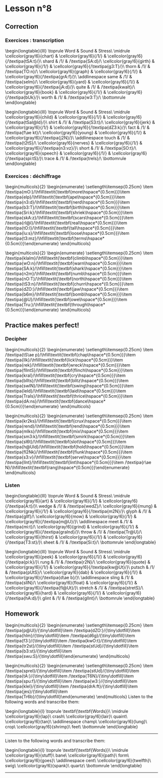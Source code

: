 # Lesson n°8



## Correction

### Exercices : transcription


\begin{longtable}{lll}
\toprule
Word & Sound & Stress\\
\midrule
\cellcolor{gray!6}{chart} & \cellcolor{gray!6}{/1/} & \cellcolor{gray!6}{/\textipa{tSA:t}/}\\
shard & /1/ & /\textipa{SA:d}/\\
\cellcolor{gray!6}{girth} & \cellcolor{gray!6}{/1/} & \cellcolor{gray!6}{/\textipa{g3:T}/}\\
thorn & /1/ & /\textipa{TO:n}/\\
\cellcolor{gray!6}{graph} & \cellcolor{gray!6}{/1/} & \cellcolor{gray!6}{/\textipa{grA:f}/}\\
\addlinespace
same & /1/ & /\textipa{seIm}/\\
\cellcolor{gray!6}{yard} & \cellcolor{gray!6}{/1/} & \cellcolor{gray!6}{/\textipa{jA:d}/}\\
quite & /1/ & /\textipa{kwaIt}/\\
\cellcolor{gray!6}{book} & \cellcolor{gray!6}{/1/} & \cellcolor{gray!6}{/\textipa{bUk}/}\\
worth & /1/ & /\textipa{w3:T}/\\
\bottomrule
\end{longtable}


\begin{longtable}{lll}
\toprule
Word & Sound & Stress\\
\midrule
\cellcolor{gray!6}{child} & \cellcolor{gray!6}{/1/} & \cellcolor{gray!6}{/\textipa{tSaI@ld}/}\\
shirt & /1/ & /\textipa{S3:t}/\\
\cellcolor{gray!6}{jerk} & \cellcolor{gray!6}{/1/} & \cellcolor{gray!6}{/\textipa{dZ3:k}/}\\
fact & /1/ & /\textipa{f\ae kt}/\\
\cellcolor{gray!6}{young} & \cellcolor{gray!6}{/1/} & \cellcolor{gray!6}{/\textipa{j2N}/}\\
\addlinespace
touch & /1/ & /\textipa{t2tS}/\\
\cellcolor{gray!6}{nerves} & \cellcolor{gray!6}{/1/} & \cellcolor{gray!6}{/\textipa{n3:vz}/}\\
short & /1/ & /\textipa{SO:t}/\\
\cellcolor{gray!6}{speech} & \cellcolor{gray!6}{/1/} & \cellcolor{gray!6}{/\textipa{spi:tS}/}\\
trace & /1/ & /\textipa{treIs}/\\
\bottomrule
\end{longtable}

### Exercices : déchiffrage

\begin{multicols}{2}
\begin{enumerate}
\setlength\itemsep{0.25cm}
\item /\textipa{mO:}/\hfill\textit{\textbf{more\hspace*{0.5cm}}}\item /\textipa{eIp}/\hfill\textit{\textbf{ape\hspace*{0.5cm}}}\item /\textipa{n3:d}/\hfill\textit{\textbf{nerd\hspace*{0.5cm}}}\item /\textipa{b3:T}/\hfill\textit{\textbf{birth\hspace*{0.5cm}}}\item /\textipa{Sri:k}/\hfill\textit{\textbf{shriek\hspace*{0.5cm}}}\item /\textipa{skA:z}/\hfill\textit{\textbf{scars\hspace*{0.5cm}}}\item /\textipa{rI@l}/\hfill\textit{\textbf{real\hspace*{0.5cm}}}\item /\textipa{tO:l}/\hfill\textit{\textbf{tall\hspace*{0.5cm}}}\item /\textipa{lu:s}/\hfill\textit{\textbf{loose\hspace*{0.5cm}}}\item /\textipa{t3:mz}/\hfill\textit{\textbf{terms\hspace*{0.5cm}}}\end{enumerate}
\end{multicols}

\begin{multicols}{2}
\begin{enumerate}
\setlength\itemsep{0.25cm}
\item /\textipa{klaIm}/\hfill\textit{\textbf{climb\hspace*{0.5cm}}}\item /\textipa{wO:n}/\hfill\textit{\textbf{warn\hspace*{0.5cm}}}\item /\textipa{SA:k}/\hfill\textit{\textbf{shark\hspace*{0.5cm}}}\item /\textipa{n2m}/\hfill\textit{\textbf{numb\hspace*{0.5cm}}}\item /\textipa{nO:T}/\hfill\textit{\textbf{north\hspace*{0.5cm}}}\item /\textipa{tS3:n}/\hfill\textit{\textbf{churn\hspace*{0.5cm}}}\item /\textipa{dZO:}/\hfill\textit{\textbf{jaw\hspace*{0.5cm}}}\item /\textipa{b6m}/\hfill\textit{\textbf{bomb\hspace*{0.5cm}}}\item /\textipa{@U}/\hfill\textit{\textbf{owe\hspace*{0.5cm}}}\item /\textipa{Tru:}/\hfill\textit{\textbf{through\hspace*{0.5cm}}}\end{enumerate}
\end{multicols}

## Practice makes perfect!
 
 
### Decipher

\begin{multicols}{2}
\begin{enumerate}
\setlength\itemsep{0.25cm}
\item /\textipa{tS\ae p}/\hfill\textit{\textbf{chap\hspace*{0.5cm}}}\item /\textipa{lIk}/\hfill\textit{\textbf{lick\hspace*{0.5cm}}}\item /\textipa{rek}/\hfill\textit{\textbf{wreck\hspace*{0.5cm}}}\item /\textipa{flIntS}/\hfill\textit{\textbf{flinch\hspace*{0.5cm}}}\item /\textipa{kraI}/\hfill\textit{\textbf{cry\hspace*{0.5cm}}}\item /\textipa{blIts}/\hfill\textit{\textbf{blitz\hspace*{0.5cm}}}\item /\textipa{swIN}/\hfill\textit{\textbf{swing\hspace*{0.5cm}}}\item /\textipa{leId}/\hfill\textit{\textbf{laid\hspace*{0.5cm}}}\item /\textipa{TraIs}/\hfill\textit{\textbf{thrice\hspace*{0.5cm}}}\item /\textipa{dA:ns}/\hfill\textit{\textbf{dance\hspace*{0.5cm}}}\end{enumerate}
\end{multicols}

\begin{multicols}{2}
\begin{enumerate}
\setlength\itemsep{0.25cm}
\item /\textipa{kr2ks}/\hfill\textit{\textbf{crux\hspace*{0.5cm}}}\item /\textipa{rend}/\hfill\textit{\textbf{rend\hspace*{0.5cm}}}\item /\textipa{mIks}/\hfill\textit{\textbf{mix\hspace*{0.5cm}}}\item /\textipa{sm3:k}/\hfill\textit{\textbf{smirk\hspace*{0.5cm}}}\item /\textipa{sl6t}/\hfill\textit{\textbf{slot\hspace*{0.5cm}}}\item /\textipa{h@Uld}/\hfill\textit{\textbf{hold\hspace*{0.5cm}}}\item /\textipa{fl2Nk}/\hfill\textit{\textbf{flunk\hspace*{0.5cm}}}\item /\textipa{s3:v}/\hfill\textit{\textbf{serve\hspace*{0.5cm}}}\item /\textipa{lInt}/\hfill\textit{\textbf{lint\hspace*{0.5cm}}}\item /\textipa{r\ae N}/\hfill\textit{\textbf{rang\hspace*{0.5cm}}}\end{enumerate}
\end{multicols}
 
 
### Listen


\begin{longtable}{lll}
\toprule
Word & Sound & Stress\\
\midrule
\cellcolor{gray!6}{art} & \cellcolor{gray!6}{/1/} & \cellcolor{gray!6}{/\textipa{A:t}/}\\
wedge & /1/ & /\textipa{wedZ}/\\
\cellcolor{gray!6}{mung} & \cellcolor{gray!6}{/1/} & \cellcolor{gray!6}{/\textipa{m2N}/}\\
glyph & /1/ & /\textipa{glIf}/\\
\cellcolor{gray!6}{mow} & \cellcolor{gray!6}{/1/} & \cellcolor{gray!6}{/\textipa{m@U}/}\\
\addlinespace
meet & /1/ & /\textipa{mi:t}/\\
\cellcolor{gray!6}{grind} & \cellcolor{gray!6}{/1/} & \cellcolor{gray!6}{/\textipa{graInd}/}\\
throw & /1/ & /\textipa{Tr@U}/\\
\cellcolor{gray!6}{thirst} & \cellcolor{gray!6}{/1/} & \cellcolor{gray!6}{/\textipa{T3:st}/}\\
sheet & /1/ & /\textipa{Si:t}/\\
\bottomrule
\end{longtable}


\begin{longtable}{lll}
\toprule
Word & Sound & Stress\\
\midrule
\cellcolor{gray!6}{peek} & \cellcolor{gray!6}{/1/} & \cellcolor{gray!6}{/\textipa{pi:k}/}\\
rung & /1/ & /\textipa{r2N}/\\
\cellcolor{gray!6}{quote} & \cellcolor{gray!6}{/1/} & \cellcolor{gray!6}{/\textipa{kw@Ut}/}\\
putsch & /1/ & /\textipa{pUtS}/\\
\cellcolor{gray!6}{dab} & \cellcolor{gray!6}{/1/} & \cellcolor{gray!6}{/\textipa{d\ae b}/}\\
\addlinespace
sling & /1/ & /\textipa{slIN}/\\
\cellcolor{gray!6}{float} & \cellcolor{gray!6}{/1/} & \cellcolor{gray!6}{/\textipa{fl@Ut}/}\\
stretch & /1/ & /\textipa{stretS}/\\
\cellcolor{gray!6}{hard} & \cellcolor{gray!6}{/1/} & \cellcolor{gray!6}{/\textipa{hA:d}/}\\
glint & /1/ & /\textipa{glInt}/\\
\bottomrule
\end{longtable}

## Homework

\begin{multicols}{2}
\begin{enumerate}
\setlength\itemsep{0.25cm}
\item /\textipa{p@Ul}/{\tiny\dotfill}\item /\textipa{dZO:}/{\tiny\dotfill}\item /\textipa{hIm}/{\tiny\dotfill}\item /\textipa{d6g}/{\tiny\dotfill}\item /\textipa{f3:}/{\tiny\dotfill}\item /\textipa{kwO:t}/{\tiny\dotfill}\item /\textipa{tr2st}/{\tiny\dotfill}\item /\textipa{stUd}/{\tiny\dotfill}\item /\textipa{b3:st}/{\tiny\dotfill}\item /\textipa{swu:S}/{\tiny\dotfill}\end{enumerate}
\end{multicols}

\begin{multicols}{2}
\begin{enumerate}
\setlength\itemsep{0.25cm}
\item /\textipa{spreI}/{\tiny\dotfill}\item /\textipa{stUd}/{\tiny\dotfill}\item /\textipa{tA:}/{\tiny\dotfill}\item /\textipa{T6N}/{\tiny\dotfill}\item /\textipa{spu:f}/{\tiny\dotfill}\item /\textipa{w3:}/{\tiny\dotfill}\item /\textipa{kleI}/{\tiny\dotfill}\item /\textipa{drA:ft}/{\tiny\dotfill}\item /\textipa{jes}/{\tiny\dotfill}\item /\textipa{Tr6b}/{\tiny\dotfill}\end{enumerate}
\end{multicols}
Listen to the following words and transcribe them:



 
\begin{longtable}{l}
\toprule
\textbf{\textbf{Words}}\\
\midrule
\cellcolor{gray!6}{lap}\\
crash\\
\cellcolor{gray!6}{lair}\\
quaint\\
\cellcolor{gray!6}{tan}\\
\addlinespace
champ\\
\cellcolor{gray!6}{lung}\\
crop\\
\cellcolor{gray!6}{shrimp}\\
feet\\
\bottomrule
\end{longtable} 

---

Listen to the following words and transcribe them:



 
\begin{longtable}{l}
\toprule
\textbf{\textbf{Words}}\\
\midrule
\cellcolor{gray!6}{stuff}\\
bane\\
\cellcolor{gray!6}{path}\\
form\\
\cellcolor{gray!6}{goes}\\
\addlinespace
cent\\
\cellcolor{gray!6}{twelfth}\\
swig\\
\cellcolor{gray!6}{spank}\\
quartz\\
\bottomrule
\end{longtable} 

---
